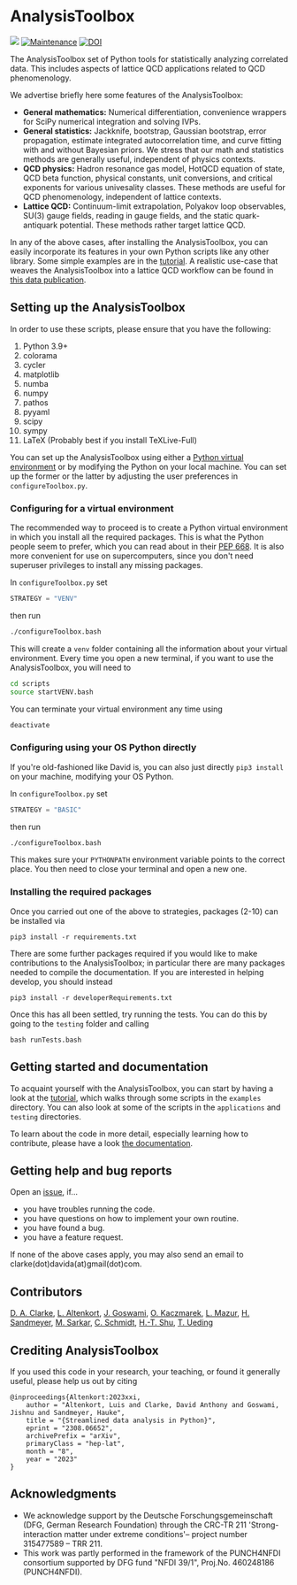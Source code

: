 # AnalysisToolbox

[![](https://img.shields.io/badge/docs-dev-blue.svg)](https://latticeqcd.github.io/AnalysisToolbox)
[![Maintenance](https://img.shields.io/badge/Maintained%3F-yes-green.svg)](https://github.com/LatticeQCD/AnalysisToolbox/commits/main)
[![DOI](https://zenodo.org/badge/DOI/10.5281/zenodo.8259640.svg)](https://doi.org/10.5281/zenodo.8241876)



The AnalysisToolbox set of Python tools for statistically analyzing correlated data. 
This includes aspects of lattice QCD applications related to QCD phenomenology. 


We advertise briefly here some features of the AnalysisToolbox:
- **General mathematics:** Numerical differentiation, convenience wrappers for
SciPy numerical integration and solving IVPs.
- **General statistics:** Jackknife, bootstrap, Gaussian bootstrap, error propagation,
estimate integrated autocorrelation time, and curve fitting with and without Bayesian priors.
We stress that our math and statistics methods are generally useful, independent of physics contexts.
- **QCD physics:** Hadron resonance gas model, HotQCD equation of state, QCD beta function,
physical constants, unit conversions, and critical exponents for various univesality classes. These methods
are useful for QCD phenomenology, independent of lattice contexts.
- **Lattice QCD:** Continuum-limit extrapolation, Polyakov loop observables, SU(3) gauge
fields, reading in gauge fields, and the static quark-antiquark potential. These methods
rather target lattice QCD. 


In any of the above cases, after installing the AnalysisToolbox, you can easily incorporate
its features in your own Python scripts like any other library.
Some simple examples are in the [tutorial](https://latticeqcd.github.io/AnalysisToolbox/tutorial.html).
A realistic use-case that weaves the AnalysisToolbox into a lattice
QCD workflow can be found in [this data publication](https://pub.uni-bielefeld.de/record/2979080).


## Setting up the AnalysisToolbox

In order to use these scripts, please ensure that you have the following:
1. Python 3.9+
2. colorama
3. cycler
4. matplotlib
5. numba
6. numpy
7. pathos
8. pyyaml
9. scipy
10. sympy
11. LaTeX (Probably best if you install TeXLive-Full)

You can set up the AnalysisToolbox using either a [Python virtual environment](https://realpython.com/python-virtual-environments-a-primer/)
or by modifying the Python on your local machine. You can set up the former or the latter by adjusting the user preferences
in `configureToolbox.py`.

### Configuring for a virtual environment

The recommended way to proceed is to create a Python virtual environment 
in which you install all the required packages. This is what the Python people seem to prefer, which you can
read about in their [PEP 668](https://peps.python.org/pep-0668/). It is also more convenient for use on
supercomputers, since you don't need superuser privileges to install any missing packages.

In `configureToolbox.py` set
```Python
STRATEGY = "VENV" 
```
then run
```Bash
./configureToolbox.bash
```
This will create a `venv` folder containing all the information about your virtual environment. Every time you open a new
terminal, if you want to use the AnalysisToolbox, you will need to 
```Bash
cd scripts
source startVENV.bash
```
You can terminate your virtual environment any time using
```Bash
deactivate
```

### Configuring using your OS Python directly 

If you're old-fashioned like David is, you can also just directly `pip3 install` on your machine,
modifying your OS Python.

In `configureToolbox.py` set
```Python
STRATEGY = "BASIC" 
```
then run
```Bash
./configureToolbox.bash
```
This makes sure your `PYTHONPATH` environment variable points
to the correct place. You then need to close your terminal and open a new one.

### Installing the required packages

Once you carried out one of the above to strategies,
packages (2-10) can be installed via
```shell
pip3 install -r requirements.txt
```
There are some further packages required if you would like to make contributions to the AnalysisToolbox; in particular
there are many packages needed to compile the documentation. If you are interested in helping develop, you should
instead
```shell
pip3 install -r developerRequirements.txt
```

Once this has all been settled,
try running the tests. You can do this by going to the `testing` folder
and calling
```shell
bash runTests.bash
```


## Getting started and documentation

To acquaint yourself with the AnalysisToolbox, you can start by
having a look at the [tutorial](https://latticeqcd.github.io/AnalysisToolbox/tutorial.html),
which walks through some scripts in the `examples` directory.
You can also look at some of the scripts in the `applications` and `testing` directories.

To learn about the code in more detail, especially learning how to contribute, please have
a look [the documentation](https://latticeqcd.github.io/AnalysisToolbox).


## Getting help and bug reports

Open an [issue](https://github.com/LatticeQCD/AnalysisToolbox/issues), if...
- you have troubles running the code.
- you have questions on how to implement your own routine.
- you have found a bug.
- you have a feature request.

If none of the above cases apply, you may also send an email to clarke(dot)davida(at)gmail(dot)com.


## Contributors

[D. A. Clarke](https://github.com/clarkedavida), 
[L. Altenkort](https://github.com/luhuhis), 
[J. Goswami](https://github.com/jishnuxx),
[O. Kaczmarek](https://github.com/olaf-kaczmarek),
[L. Mazur](https://github.com/lukas-mazur),
[H. Sandmeyer](https://github.com/hsandmeyer),
[M. Sarkar](https://github.com/mugdhasarkar),
[C. Schmidt](https://github.com/schmidt74), 
[H.-T. Shu](https://github.com/haitaoshu), 
[T. Ueding](https://github.com/SiggiUphues)

## Crediting AnalysisToolbox

If you used this code in your research, your teaching, or found it generally useful, please help
us out by citing
```
@inproceedings{Altenkort:2023xxi,
    author = "Altenkort, Luis and Clarke, David Anthony and Goswami, Jishnu and Sandmeyer, Hauke",
    title = "{Streamlined data analysis in Python}",
    eprint = "2308.06652",
    archivePrefix = "arXiv",
    primaryClass = "hep-lat",
    month = "8",
    year = "2023"
}
```

## Acknowledgments

- We acknowledge support by the Deutsche Forschungsgemeinschaft (DFG, German Research Foundation) through the CRC-TR 211 'Strong-interaction matter under extreme conditions'– project number 315477589 – TRR 211.
- This work was partly performed in the framework of the PUNCH4NFDI consortium supported by DFG fund "NFDI 39/1", Proj.No. 460248186 (PUNCH4NFDI).

